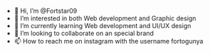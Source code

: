 - 👋 Hi, I’m @Fortstar09
- 👀 I’m interested in both Web development and Graphic design
- 🌱 I’m currently learning Web development and UI/UX design
- 💞️ I’m looking to collaborate on an special brand
- 📫 How to reach me on instagram with the username fortogunya

<!---
Fortstar09/Fortstar09 is a ✨ special ✨ repository because its `README.md` (this file) appears on your GitHub profile.
You can click the Preview link to take a look at your changes.
--->
